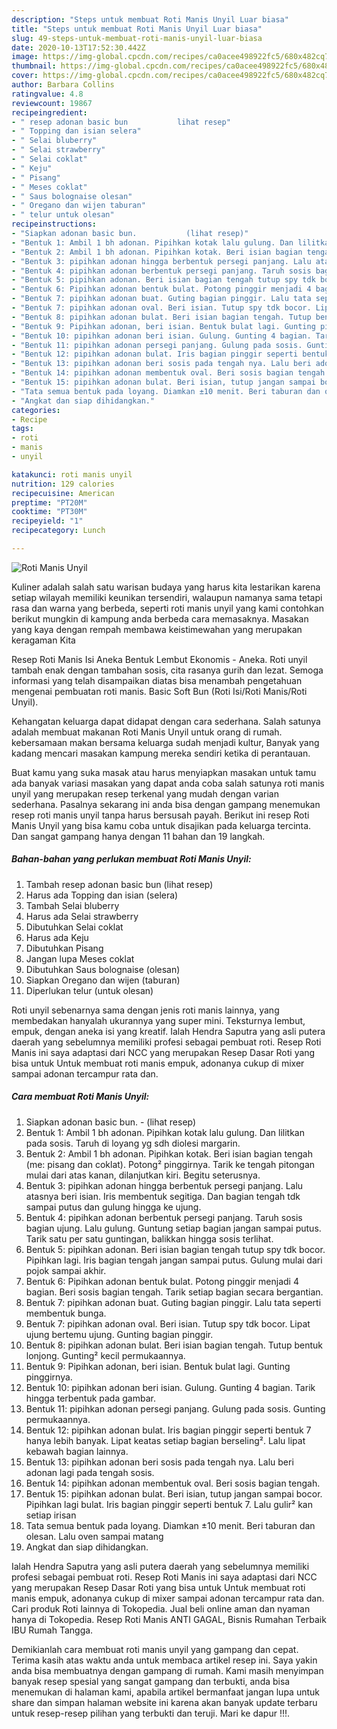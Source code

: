 ```yaml
---
description: "Steps untuk membuat Roti Manis Unyil Luar biasa"
title: "Steps untuk membuat Roti Manis Unyil Luar biasa"
slug: 49-steps-untuk-membuat-roti-manis-unyil-luar-biasa
date: 2020-10-13T17:52:30.442Z
image: https://img-global.cpcdn.com/recipes/ca0acee498922fc5/680x482cq70/roti-manis-unyil-foto-resep-utama.jpg
thumbnail: https://img-global.cpcdn.com/recipes/ca0acee498922fc5/680x482cq70/roti-manis-unyil-foto-resep-utama.jpg
cover: https://img-global.cpcdn.com/recipes/ca0acee498922fc5/680x482cq70/roti-manis-unyil-foto-resep-utama.jpg
author: Barbara Collins
ratingvalue: 4.8
reviewcount: 19867
recipeingredient:
- " resep adonan basic bun           lihat resep"
- " Topping dan isian selera"
- " Selai bluberry"
- " Selai strawberry"
- " Selai coklat"
- " Keju"
- " Pisang"
- " Meses coklat"
- " Saus bolognaise olesan"
- " Oregano dan wijen taburan"
- " telur untuk olesan"
recipeinstructions:
- "Siapkan adonan basic bun.           (lihat resep)"
- "Bentuk 1: Ambil 1 bh adonan. Pipihkan kotak lalu gulung. Dan lilitkan pada sosis. Taruh di loyang yg sdh diolesi margarin."
- "Bentuk 2: Ambil 1 bh adonan. Pipihkan kotak. Beri isian bagian tengah (me: pisang dan coklat). Potong² pinggirnya. Tarik ke tengah pitongan mulai dari atas kanan, dilanjutkan kiri. Begitu seterusnya."
- "Bentuk 3: pipihkan adonan hingga berbentuk persegi panjang. Lalu atasnya beri isian. Iris membentuk segitiga. Dan bagian tengah tdk sampai putus dan gulung hingga ke ujung."
- "Bentuk 4: pipihkan adonan berbentuk persegi panjang. Taruh sosis bagian ujung. Lalu gulung. Guntung setiap bagian jangan sampai putus. Tarik satu per satu guntingan, balikkan hingga sosis terlihat."
- "Bentuk 5: pipihkan adonan. Beri isian bagian tengah tutup spy tdk bocor. Pipihkan lagi. Iris bagian tengah jangan sampai putus. Gulung mulai dari pojok sampai akhir."
- "Bentuk 6: Pipihkan adonan bentuk bulat. Potong pinggir menjadi 4 bagian. Beri sosis bagian tengah. Tarik setiap bagian secara bergantian."
- "Bentuk 7: pipihkan adonan buat. Guting bagian pinggir. Lalu tata seperti membentuk bunga."
- "Bentuk 7: pipihkan adonan oval. Beri isian. Tutup spy tdk bocor. Lipat ujung bertemu ujung. Gunting bagian pinggir."
- "Bentuk 8: pipihkan adonan bulat. Beri isian bagian tengah. Tutup bentuk lonjong. Gunting² kecil permukaannya."
- "Bentuk 9: Pipihkan adonan, beri isian. Bentuk bulat lagi. Gunting pinggirnya."
- "Bentuk 10: pipihkan adonan beri isian. Gulung. Gunting 4 bagian. Tarik hingga terbentuk pada gambar."
- "Bentuk 11: pipihkan adonan persegi panjang. Gulung pada sosis. Gunting permukaannya."
- "Bentuk 12: pipihkan adonan bulat. Iris bagian pinggir seperti bentuk 7 hanya lebih banyak. Lipat keatas setiap bagian berseling². Lalu lipat kebawah bagian lainnya."
- "Bentuk 13: pipihkan adonan beri sosis pada tengah nya. Lalu beri adonan lagi pada tengah sosis."
- "Bentuk 14: pipihkan adonan membentuk oval. Beri sosis bagian tengah."
- "Bentuk 15: pipihkan adonan bulat. Beri isian, tutup jangan sampai bocor. Pipihkan lagi bulat. Iris bagian pinggir seperti bentuk 7. Lalu gulir² kan setiap irisan"
- "Tata semua bentuk pada loyang. Diamkan ±10 menit. Beri taburan dan olesan. Lalu oven sampai matang"
- "Angkat dan siap dihidangkan."
categories:
- Recipe
tags:
- roti
- manis
- unyil

katakunci: roti manis unyil 
nutrition: 129 calories
recipecuisine: American
preptime: "PT20M"
cooktime: "PT30M"
recipeyield: "1"
recipecategory: Lunch

---
```



![Roti Manis Unyil](https://img-global.cpcdn.com/recipes/ca0acee498922fc5/680x482cq70/roti-manis-unyil-foto-resep-utama.jpg)

Kuliner adalah salah satu warisan budaya yang harus kita lestarikan karena setiap wilayah memiliki keunikan tersendiri, walaupun namanya sama tetapi rasa dan warna yang berbeda, seperti roti manis unyil yang kami contohkan berikut mungkin di kampung anda berbeda cara memasaknya. Masakan yang kaya dengan rempah membawa keistimewahan yang merupakan keragaman Kita

Resep Roti Manis Isi Aneka Bentuk Lembut Ekonomis - Aneka. Roti unyil tambah enak dengan tambahan sosis, cita rasanya gurih dan lezat. Semoga informasi yang telah disampaikan diatas bisa menambah pengetahuan mengenai pembuatan roti manis. Basic Soft Bun (Roti Isi/Roti Manis/Roti Unyil).

Kehangatan keluarga dapat didapat dengan cara sederhana. Salah satunya adalah membuat makanan Roti Manis Unyil untuk orang di rumah. kebersamaan makan bersama keluarga sudah menjadi kultur, Banyak yang kadang mencari masakan kampung mereka sendiri ketika di perantauan.

Buat kamu yang suka masak atau harus menyiapkan masakan untuk tamu ada banyak variasi masakan yang dapat anda coba salah satunya roti manis unyil yang merupakan resep terkenal yang mudah dengan varian sederhana. Pasalnya sekarang ini anda bisa dengan gampang menemukan resep roti manis unyil tanpa harus bersusah payah.
Berikut ini resep Roti Manis Unyil yang bisa kamu coba untuk disajikan pada keluarga tercinta. Dan sangat gampang hanya dengan 11 bahan dan 19 langkah.


<!--inarticleads1-->

##### Bahan-bahan yang perlukan membuat Roti Manis Unyil:

1. Tambah  resep adonan basic bun           (lihat resep)
1. Harus ada  Topping dan isian (selera)
1. Tambah  Selai bluberry
1. Harus ada  Selai strawberry
1. Dibutuhkan  Selai coklat
1. Harus ada  Keju
1. Dibutuhkan  Pisang
1. Jangan lupa  Meses coklat
1. Dibutuhkan  Saus bolognaise (olesan)
1. Siapkan  Oregano dan wijen (taburan)
1. Diperlukan  telur (untuk olesan)


Roti unyil sebenarnya sama dengan jenis roti manis lainnya, yang membedakan hanyalah ukurannya yang super mini. Teksturnya lembut, empuk, dengan aneka isi yang kreatif. Ialah Hendra Saputra yang asli putera daerah yang sebelumnya memiliki profesi sebagai pembuat roti. Resep Roti Manis ini saya adaptasi dari NCC yang merupakan Resep Dasar Roti yang bisa untuk Untuk membuat roti manis empuk, adonanya cukup di mixer sampai adonan tercampur rata dan. 

<!--inarticleads2-->

##### Cara membuat  Roti Manis Unyil:

1. Siapkan adonan basic bun. -           (lihat resep)
1. Bentuk 1: Ambil 1 bh adonan. Pipihkan kotak lalu gulung. Dan lilitkan pada sosis. Taruh di loyang yg sdh diolesi margarin.
1. Bentuk 2: Ambil 1 bh adonan. Pipihkan kotak. Beri isian bagian tengah (me: pisang dan coklat). Potong² pinggirnya. Tarik ke tengah pitongan mulai dari atas kanan, dilanjutkan kiri. Begitu seterusnya.
1. Bentuk 3: pipihkan adonan hingga berbentuk persegi panjang. Lalu atasnya beri isian. Iris membentuk segitiga. Dan bagian tengah tdk sampai putus dan gulung hingga ke ujung.
1. Bentuk 4: pipihkan adonan berbentuk persegi panjang. Taruh sosis bagian ujung. Lalu gulung. Guntung setiap bagian jangan sampai putus. Tarik satu per satu guntingan, balikkan hingga sosis terlihat.
1. Bentuk 5: pipihkan adonan. Beri isian bagian tengah tutup spy tdk bocor. Pipihkan lagi. Iris bagian tengah jangan sampai putus. Gulung mulai dari pojok sampai akhir.
1. Bentuk 6: Pipihkan adonan bentuk bulat. Potong pinggir menjadi 4 bagian. Beri sosis bagian tengah. Tarik setiap bagian secara bergantian.
1. Bentuk 7: pipihkan adonan buat. Guting bagian pinggir. Lalu tata seperti membentuk bunga.
1. Bentuk 7: pipihkan adonan oval. Beri isian. Tutup spy tdk bocor. Lipat ujung bertemu ujung. Gunting bagian pinggir.
1. Bentuk 8: pipihkan adonan bulat. Beri isian bagian tengah. Tutup bentuk lonjong. Gunting² kecil permukaannya.
1. Bentuk 9: Pipihkan adonan, beri isian. Bentuk bulat lagi. Gunting pinggirnya.
1. Bentuk 10: pipihkan adonan beri isian. Gulung. Gunting 4 bagian. Tarik hingga terbentuk pada gambar.
1. Bentuk 11: pipihkan adonan persegi panjang. Gulung pada sosis. Gunting permukaannya.
1. Bentuk 12: pipihkan adonan bulat. Iris bagian pinggir seperti bentuk 7 hanya lebih banyak. Lipat keatas setiap bagian berseling². Lalu lipat kebawah bagian lainnya.
1. Bentuk 13: pipihkan adonan beri sosis pada tengah nya. Lalu beri adonan lagi pada tengah sosis.
1. Bentuk 14: pipihkan adonan membentuk oval. Beri sosis bagian tengah.
1. Bentuk 15: pipihkan adonan bulat. Beri isian, tutup jangan sampai bocor. Pipihkan lagi bulat. Iris bagian pinggir seperti bentuk 7. Lalu gulir² kan setiap irisan
1. Tata semua bentuk pada loyang. Diamkan ±10 menit. Beri taburan dan olesan. Lalu oven sampai matang
1. Angkat dan siap dihidangkan.


Ialah Hendra Saputra yang asli putera daerah yang sebelumnya memiliki profesi sebagai pembuat roti. Resep Roti Manis ini saya adaptasi dari NCC yang merupakan Resep Dasar Roti yang bisa untuk Untuk membuat roti manis empuk, adonanya cukup di mixer sampai adonan tercampur rata dan. Cari produk Roti lainnya di Tokopedia. Jual beli online aman dan nyaman hanya di Tokopedia. Resep Roti Manis ANTI GAGAL, Bisnis Rumahan Terbaik IBU Rumah Tangga. 

Demikianlah cara membuat roti manis unyil yang gampang dan cepat. Terima kasih atas waktu anda untuk membaca artikel resep ini. Saya yakin anda bisa membuatnya dengan gampang di rumah. Kami masih menyimpan banyak resep spesial yang sangat gampang dan terbukti, anda bisa menemukan di halaman kami, apabila artikel bermanfaat jangan lupa untuk share dan simpan halaman website ini karena akan banyak update terbaru untuk resep-resep pilihan yang terbukti dan teruji. Mari ke dapur !!!. 

